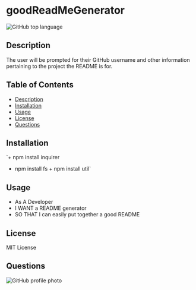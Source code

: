 # goodReadMeGenerator

 ![GitHub top language](https://img.shields.io/github/languages/top/AshleyLerma/goodReadMeGenerator)

  ## Description
  The user will be prompted for their GitHub username and other information pertaining to the project the README is for.

  ## Table of Contents
  + [Description](#description)
  + [Installation](#installation)
  + [Usage](#usage)
  + [License](#license)
  + [Questions](#questions)

  ## Installation
  `+ npm install inquirer
   + npm install fs + npm install util`

  ## Usage
  + As A Developer
  + I WANT a README generator
  + SO THAT I can easily put together a good README


  ## License
  MIT License


  ## Questions
  ![GitHub profile photo](https://github.com/AshleyLerma.png?size=100)

  
